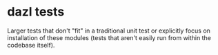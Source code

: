 dazl tests
==========

Larger tests that don't "fit" in a traditional unit test or explicitly focus on installation
of these modules (tests that aren't easily run from within the codebase itself).

